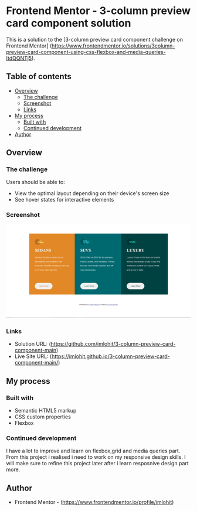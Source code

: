 # Frontend Mentor - 3-column preview card component solution

This is a solution to the [3-column preview card component challenge on Frontend Mentor]
(https://www.frontendmentor.io/solutions/3column-preview-card-component-using-css-flexbox-and-media-queries-ItdQQNTj5).

## Table of contents

- [Overview](#overview)
  - [The challenge](#the-challenge)
  - [Screenshot](#screenshot)
  - [Links](#links)
- [My process](#my-process)
  - [Built with](#built-with)
  - [Continued development](#continued-development)
- [Author](#author)


## Overview

### The challenge

Users should be able to:

- View the optimal layout depending on their device's screen size
- See hover states for interactive elements

### Screenshot

![](./images/screenshot.png)

### Links

- Solution URL: (https://github.com/imlohit/3-column-preview-card-component-main)
- Live Site URL: (https://imlohit.github.io/3-column-preview-card-component-main/)

## My process

### Built with

- Semantic HTML5 markup
- CSS custom properties
- Flexbox

### Continued development

I have a lot to improve and learn on flexbox,grid and media queries part. From this project i realised i need to work on my responsive design skills. 
I will make sure to refine this project later after i learn resposnive design part more.

## Author

- Frontend Mentor - (https://www.frontendmentor.io/profile/imlohit)


